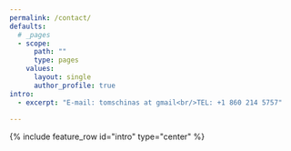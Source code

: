 ```yaml
---
permalink: /contact/
defaults:
  # _pages
  - scope:
      path: ""
      type: pages
    values:
      layout: single
      author_profile: true
intro:
  - excerpt: "E-mail: tomschinas at gmail<br/>TEL: +1 860 214 5757"
  
---
```


{% include feature_row id="intro" type="center" %}